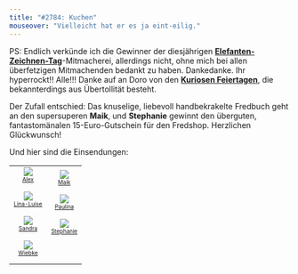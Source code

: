 ```yaml
---
title: "#2784: Kuchen"
mouseover: "Vielleicht hat er es ja eint-eilig."
---
```


PS:
Endlich verkünde ich die Gewinner der diesjährigen <a href="http://www.fonflatter.de/2013/03/24/2743-urteil/"><strong>Elefanten-Zeichnen-Tag</strong></a>-Mitmacherei, allerdings nicht, ohne mich bei allen überfetzigen Mitmachenden bedankt zu haben.
Dankedanke. Ihr hyperrockt!! Alle!!!
Danke auf an Doro von den <a href="http://www.kuriose-feiertage.de/" title="Kuriose Feiertage"><strong>Kuriosen Feiertagen</strong></a>, die bekannterdings aus Übertollität besteht.

Der Zufall entschied:
Das knuselige, liebevoll handbekrakelte Fredbuch geht an den supersuperen <strong>Maik</strong>, und <strong>Stephanie</strong> gewinnt den überguten, fantastomänalen 15-Euro-Gutschein für den Fredshop.
Herzlichen Glückwunsch!

Und hier sind die Einsendungen:
<table width="100%" border="0" align="center" cellpadding="0" cellspacing="0">

 <tr><td><div align="center"><font size="1"><a href="http://www.fonflatter.de/bilder/ElefantenZeichnenTag2013/Alex.png" target="_blank"><img src="http://www.fonflatter.de/bilder/ElefantenZeichnenTag2013/Alex_s.png"></a><br>
<a href="http://www.fonflatter.de/bilder/ElefantenZeichnenTag2013/Alex.png" target="_blank">Alex</a>
      </p></td>
    <td><div align="center"><font size="1"><a href="http://www.fonflatter.de/bilder/ElefantenZeichnenTag2013/Maik.jpg" target="_blank"><img src="http://www.fonflatter.de/bilder/ElefantenZeichnenTag2013/Maik_s.png"></a><br>
<a href="http://www.fonflatter.de/bilder/ElefantenZeichnenTag2013/Maik.jpg" target="_blank">Maik</a>
        </div></td>

</tr>

<tr><td><div align="center"><font size="1"><a href="http://www.fonflatter.de/bilder/ElefantenZeichnenTag2013/Marie-Christin_Lina-Luise.jpg" target="_blank"><img src="http://www.fonflatter.de/bilder/ElefantenZeichnenTag2013/Marie-Christin_Lina-Luise_s.png"></a><br>
<a href="http://www.fonflatter.de/bilder/ElefantenZeichnenTag2013/Marie-Christin_Lina-Luise.jpg" target="_blank">Lina-Luise</a>
      </p></td>
    <td><div align="center"><font size="1"><a href="http://www.fonflatter.de/bilder/ElefantenZeichnenTag2013/Paulina.jpg" target="_blank"><img src="http://www.fonflatter.de/bilder/ElefantenZeichnenTag2013/Paulina_s.png"></a><br>
<a href="http://www.fonflatter.de/bilder/ElefantenZeichnenTag2013/Paulina.jpg" target="_blank">Paulina</a>
        </div></td>

</tr>

<tr><td><div align="center"><font size="1"><a href="http://www.fonflatter.de/bilder/ElefantenZeichnenTag2013/Sandra.jpg" target="_blank"><img src="http://www.fonflatter.de/bilder/ElefantenZeichnenTag2013/Sandra_s.png"></a><br>
<a href="http://www.fonflatter.de/bilder/ElefantenZeichnenTag2013/Sandra.jpg" target="_blank">Sandra</a>
      </p></td>
    <td><div align="center"><font size="1"><a href="http://www.fonflatter.de/bilder/ElefantenZeichnenTag2013/Stephanie.jpg" target="_blank"><img src="http://www.fonflatter.de/bilder/ElefantenZeichnenTag2013/Stephanie_s.png"></a><br>
<a href="http://www.fonflatter.de/bilder/ElefantenZeichnenTag2013/Stephanie.jpg" target="_blank">Stephanie</a>
        </div></td>

</tr>

<tr><td><div align="center"><font size="1"><a href="http://www.fonflatter.de/bilder/ElefantenZeichnenTag2013/Wiebke.jpg" target="_blank"><img src="http://www.fonflatter.de/bilder/ElefantenZeichnenTag2013/Wiebke_s.png"></a><br>
<a href="http://www.fonflatter.de/bilder/ElefantenZeichnenTag2013/Wiebke.jpg" target="_blank">Wiebke</a>
      </p></td>
   

</tr>
</table>

